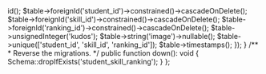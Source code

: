 <?php

use Illuminate\Database\Migrations\Migration;
use Illuminate\Database\Schema\Blueprint;
use Illuminate\Support\Facades\Schema;

return new class extends Migration
{
    /**
     * Run the migrations.
     */
    public function up(): void
    {
        Schema::create('student_skill_ranking', function (Blueprint $table) {
            $table->id();

            $table->foreignId('student_id')->constrained()->cascadeOnDelete();
            $table->foreignId('skill_id')->constrained()->cascadeOnDelete();
            $table->foreignId('ranking_id')->constrained()->cascadeOnDelete();

            $table->unsignedInteger('kudos');
            $table->string('image')->nullable();

            $table->unique(['student_id', 'skill_id', 'ranking_id']);

            $table->timestamps();
        });
    }

    /**
     * Reverse the migrations.
     */
    public function down(): void
    {
        Schema::dropIfExists('student_skill_ranking');
    }
};

